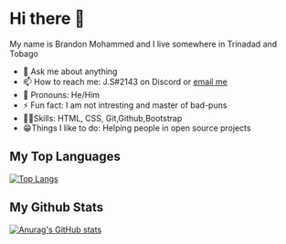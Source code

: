 # Hi there 👋

My name is Brandon Mohammed and I live somewhere in Trinadad and Tobago

- 💬 Ask me about anything
- 📫 How to reach me: J.S#2143 on Discord or [email me](http://hidemyemail.co/e/a69d23)
- 👦 Pronouns: He/Him
- ⚡ Fun fact: I am not intresting and master of bad-puns
- 👨‍💻Skills: HTML, CSS, Git,Github,Bootstrap
- 😁Things I like to do: Helping people in open source projects


## My Top Languages

[![Top Langs](https://github-readme-stats.vercel.app/api/top-langs/?username=Brandonbr1)](https://github.com/anuraghazra/github-readme-stats)


## My Github Stats

[![Anurag's GitHub stats](https://github-readme-stats.vercel.app/api?username=Brandonbr1)](https://github.com/anuraghazra/github-readme-stats)
